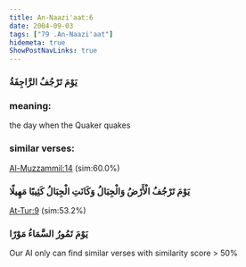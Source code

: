 ```yaml
---
title: An-Naazi'aat:6
date: 2004-09-03
tags: ["79 .An-Naazi'aat"]
hidemeta: true 
ShowPostNavLinks: true 
---
```

### يَوْمَ تَرْجُفُ الرَّاجِفَةُ
### meaning: 
the day when the Quaker quakes
### similar verses: 

[Al-Muzzammil:14](/73/14) (sim:60.0%)

### يَوْمَ تَرْجُفُ الْأَرْضُ وَالْجِبَالُ وَكَانَتِ الْجِبَالُ كَثِيبًا مَهِيلًا

[At-Tur:9](/52/9) (sim:53.2%)

### يَوْمَ تَمُورُ السَّمَاءُ مَوْرًا

Our AI only can find similar verses with similarity score > 50% 


